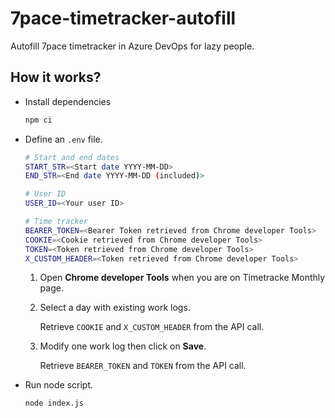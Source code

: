 # 7pace-timetracker-autofill

Autofill 7pace timetracker in Azure DevOps for lazy people.

## How it works?

- Install dependencies

  ```bash
  npm ci
  ```

- Define an `.env` file.

  ```bash
  # Start and end dates
  START_STR=<Start date YYYY-MM-DD>
  END_STR=<End date YYYY-MM-DD (included)>

  # User ID
  USER_ID=<Your user ID>

  # Time tracker
  BEARER_TOKEN=<Bearer Token retrieved from Chrome developer Tools>
  COOKIE=<Cookie retrieved from Chrome developer Tools>
  TOKEN=<Token retrieved from Chrome developer Tools>
  X_CUSTOM_HEADER=<Token retrieved from Chrome developer Tools>
  ```

  1. Open **Chrome developer Tools** when you are on Timetracke Monthly page.

  2. Select a day with existing work logs.
  
     Retrieve `COOKIE` and `X_CUSTOM_HEADER` from the API call.

  3. Modify one work log then click on **Save**.

     Retrieve `BEARER_TOKEN` and `TOKEN` from the API call.

- Run node script.

  ```bash
  node index.js
  ```
